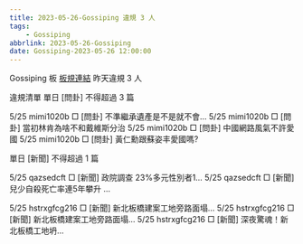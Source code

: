 ```yaml
---
title: 2023-05-26-Gossiping 違規 3 人
tags:
    - Gossiping
abbrlink: 2023-05-26-Gossiping
date: Gossiping-2023-05-26 12:00:00
---
```

Gossiping 板 [板規連結](https://www.ptt.cc/bbs/Gossiping/M.1637425085.A.07D.html)
昨天違規 3 人
<!-- more -->

違規清單
單日 [問卦] 不得超過 3 篇

5/25 mimi1020b □ [問卦] 不準繼承遺產是不是就不會…
5/25 mimi1020b □ [問卦] 當初林肯為啥不和戴維斯分治
5/25 mimi1020b □ [問卦] 中國網路風氣不許愛國
5/25 mimi1020b □ [問卦] 黃仁勳跟蘇姿丰愛國嗎?

單日 [新聞] 不得超過 1 篇

5/25 qazsedcft □ [新聞] 政院調查 23%多元性別者1…
5/25 qazsedcft □ [新聞] 兒少自殺死亡率連5年攀升 …

5/25 hstrxgfcg216 □ [新聞] 新北板橋建案工地旁路面塌…
5/25 hstrxgfcg216 □ [新聞] 新北板橋建案工地旁路面塌…
5/25 hstrxgfcg216 □ [新聞] 深夜驚魂！新北板橋工地坍…